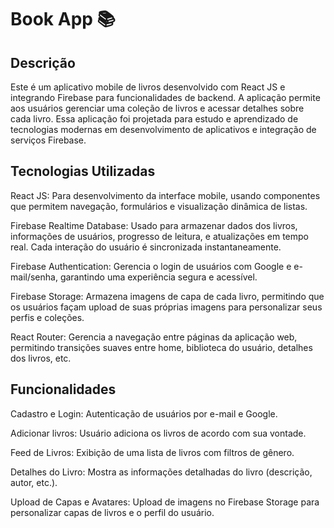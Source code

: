 # Book App 📚

## Descrição 

Este é um aplicativo mobile de livros desenvolvido com React JS e integrando Firebase para funcionalidades de backend. A aplicação permite aos usuários gerenciar uma coleção de livros e acessar detalhes sobre cada livro. Essa aplicação foi projetada para estudo e aprendizado de tecnologias modernas em desenvolvimento de aplicativos e integração de serviços Firebase.

## Tecnologias Utilizadas

React JS: Para desenvolvimento da interface mobile, usando componentes que permitem navegação, formulários e visualização dinâmica de listas.

Firebase Realtime Database: Usado para armazenar dados dos livros, informações de usuários, progresso de leitura, e atualizações em tempo real. Cada interação do usuário é sincronizada instantaneamente.

Firebase Authentication: Gerencia o login de usuários com Google e e-mail/senha, garantindo uma experiência segura e acessível.

Firebase Storage: Armazena imagens de capa de cada livro, permitindo que os usuários façam upload de suas próprias imagens para personalizar seus perfis e coleções.

React Router: Gerencia a navegação entre páginas da aplicação web, permitindo transições suaves entre home, biblioteca do usuário, detalhes dos livros, etc.

## Funcionalidades

Cadastro e Login: Autenticação de usuários por e-mail e Google.

Adicionar livros: Usuário adiciona os livros de acordo com sua vontade.

Feed de Livros: Exibição de uma lista de livros com filtros de gênero.

Detalhes do Livro: Mostra as informações detalhadas do livro (descrição, autor, etc.).

Upload de Capas e Avatares: Upload de imagens no Firebase Storage para personalizar capas de livros e o perfil do usuário.
